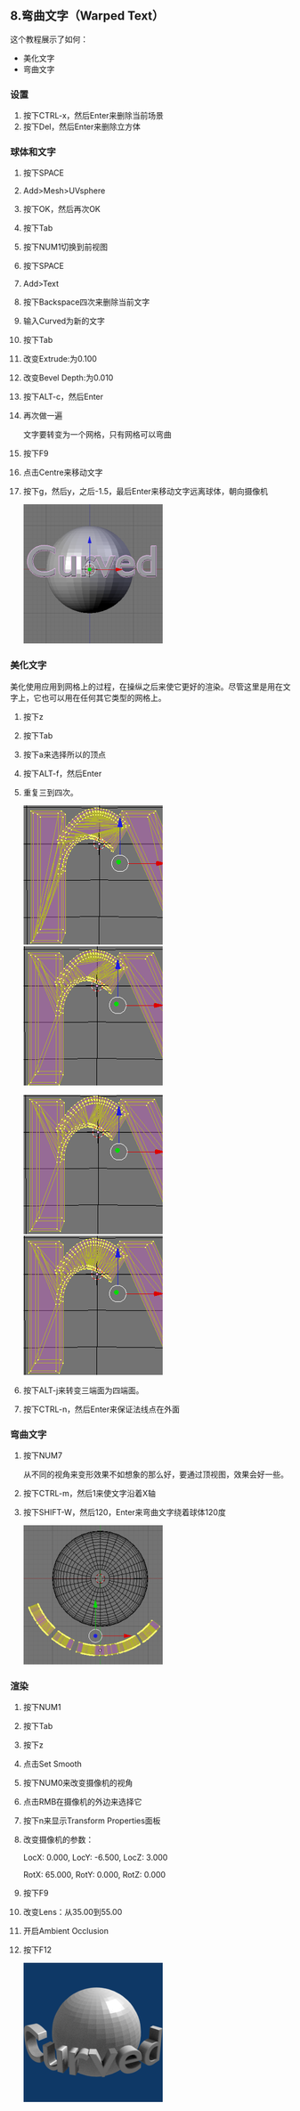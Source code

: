 ## 8.弯曲文字（Warped Text） ##

这个教程展示了如何：

- 美化文字 
- 弯曲文字

### 设置 ###

1. 按下CTRL-x，然后Enter来删除当前场景
2. 按下Del，然后Enter来删除立方体

### 球体和文字 ###

1. 按下SPACE
2. Add>Mesh>UVsphere
3. 按下OK，然后再次OK
4. 按下Tab
5. 按下NUM1切换到前视图
6. 按下SPACE
7. Add>Text
8. 按下Backspace四次来删除当前文字
9. 输入Curved为新的文字
10. 按下Tab
11. 改变Extrude:为0.100
12. 改变Bevel Depth:为0.010
13. 按下ALT-c，然后Enter
14. 再次做一遍

	文字要转变为一个网格，只有网格可以弯曲

15. 按下F9
16. 点击Centre来移动文字
17. 按下g，然后y，之后-1.5，最后Enter来移动文字远离球体，朝向摄像机

	![](img/8/image101.png)

### 美化文字 ###

美化使用应用到网格上的过程，在操纵之后来使它更好的渲染。尽管这里是用在文字上，它也可以用在任何其它类型的网格上。

1. 按下z
2. 按下Tab
3. 按下a来选择所以的顶点
4. 按下ALT-f，然后Enter
5. 重复三到四次。

	![](img/8/image103.png) ![](img/8/image105.png)

	![](img/8/image107.png) ![](img/8/image109.png)
   
6. 按下ALT-j来转变三端面为四端面。
7. 按下CTRL-n，然后Enter来保证法线点在外面

### 弯曲文字 ###

1. 按下NUM7

	从不同的视角来变形效果不如想象的那么好，要通过顶视图，效果会好一些。

2. 按下CTRL-m，然后1来使文字沿着X轴
3. 按下SHIFT-W，然后120，Enter来弯曲文字绕着球体120度

	![](img/8/image111.png)

### 渲染 ###

1. 按下NUM1
2. 按下Tab
3. 按下z
4. 点击Set Smooth
5. 按下NUM0来改变摄像机的视角
6. 点击RMB在摄像机的外边来选择它
7. 按下n来显示Transform Properties面板
8. 改变摄像机的参数：
	
	LocX: 0.000, LocY: -6.500, LocZ: 3.000

	RotX: 65.000, RotY: 0.000, RotZ: 0.000

9. 按下F9
10. 改变Lens：从35.00到55.00
11. 开启Ambient Occlusion
12. 按下F12

	![](img/8/image113.png) 
